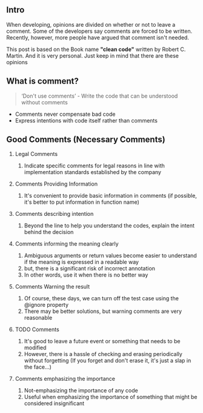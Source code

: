 ## Intro
When developing, opinions are divided on whether or not to leave a comment. Some of the developers say comments are forced to be written. Recently, however, more people have argued that comment isn't needed.

This post is based on the Book name **"clean code"** written by Robert C. Martin. And it is very personal. Just keep in mind that there are these opinions

## What is comment?
> ‘Don't use comments’ - Write the code that can be understood without comments

- Comments never compensate bad code
- Express intentions with code itself rather than comments

## Good Comments (Necessary Comments)
1. Legal Comments
	1. Indicate specific comments for legal reasons in line with implementation standards established by the company

2. Comments Providing Information
	1. It's convenient to provide basic information in comments (if possible, it's better to put information in function name)

3. Comments describing intention
	1. Beyond the line to help you understand the codes, explain the intent behind the decision

4. Comments informing the meaning clearly
	1. Ambiguous arguments or return values become easier to understand if the meaning is expressed in a readable way
	2. but, there is a significant risk of incorrect annotation
	3. In other words, use it when there is no better way

5. Comments Warning the result
	1. Of course, these days, we can turn off the test case using the @ignore property
	2. There may be better solutions, but warning comments are very reasonable

6. TODO Comments
	1. It's good to leave a future event or something that needs to be modified
	2. However, there is a hassle of checking and erasing periodically without forgetting
(If you forget and don't erase it, it's just a slap in the face…)

7. Comments emphasizing the importance
	1. Not-emphasizing the importance of any code
	2. Useful when emphasizing the importance of something that might be considered insignificant